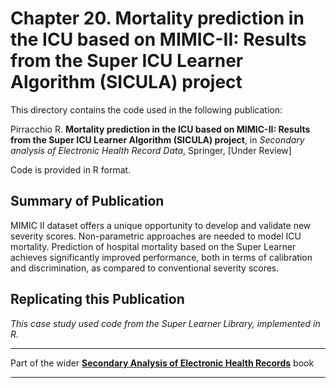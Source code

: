 # Chapter 20. Mortality prediction in the ICU based on MIMIC-II: Results from the Super ICU Learner Algorithm (SICULA) project

This directory contains the code used in the following publication:

Pirracchio R. **Mortality prediction in the ICU based on MIMIC-II: Results from the Super ICU Learner Algorithm (SICULA) project**, in *Secondary analysis of Electronic Health Record Data*, Springer, [Under Review]

Code is provided in R format.

## Summary of Publication

MIMIC II dataset offers a unique opportunity to develop and validate new severity scores. Non-parametric approaches are needed to model ICU mortality. Prediction of hospital mortality based on the Super Learner achieves significantly improved performance, both in terms of calibration and discrimination, as compared to conventional severity scores.

## Replicating this Publication

*This case study used code from the Super Learner Library, implemented in R.*


***
Part of the wider **[Secondary Analysis of Electronic Health Records](https://github.com/MIT-LCP/critical-data-book)** book
***
